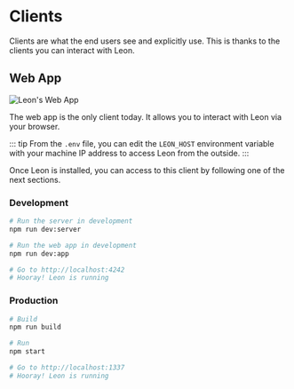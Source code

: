 # Clients

Clients are what the end users see and explicitly use. This is thanks to the clients you can interact with Leon.

## Web App

![Leon's Web App](/assets/img/web-app_client_en.png "Leon's Web App")

The web app is the only client today. It allows you to interact with Leon via your browser.

::: tip
From the `.env` file, you can edit the `LEON_HOST` environment variable with your machine IP address to access Leon from the outside.
:::

Once Leon is installed, you can access to this client by following one of the next sections.

### Development

```bash
# Run the server in development
npm run dev:server

# Run the web app in development
npm run dev:app

# Go to http://localhost:4242
# Hooray! Leon is running
```

### Production

```bash
# Build
npm run build

# Run
npm start

# Go to http://localhost:1337
# Hooray! Leon is running
```
